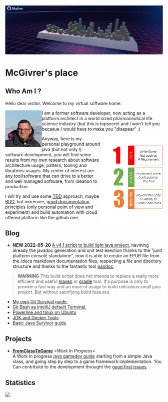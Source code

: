 [![McGivrer SkyLine 2021](./images/github-mcgivrer-skyline-2021.jpg "McGivrer SkyLine 2021 edition")](https://skyline.github.com/mcgivrer/2021 "Go and see the dynamic skyline for 2021")
# McGivrer's place

## Who Am I ?

Hello dear visitor. Welcome to my virtual software home.

<img alt="McGivrer's outdoor photo" src="./images/mcgivrer-avatar-2021.jpg" title="McGivrer !" align="left"/>I am a former software developer, now acting as a platform architect in a world sized pharmaceutical life science industry (but this is topsecret and I won't tell you becasue I would have to make you "disapear" :) 

<img alt="Red: create test, Green: Code passing test, Refactor: clean code" src="./images/RGR-Mantra.png" title="The RGR Mantra" align="right" width="200px"/>Anyway, here is my personal playground around java (but not only !) software development, you will find some results from my own research about software architecture usage, pattern, tooling and librabries usages.
My center of interest are any tool/software that can drive to a better and well managed software, from ideation to production. 

I will try and use some [TDD](https://en.wikipedia.org/wiki/Test-driven_development "Go to the TDD wikipedia description") approach, maybe [BDD](https://en.wikipedia.org/wiki/Behavior-driven_development "Go to the BDD wikipedia description"), but moreover, [good documentation principles](https://www.writethedocs.org/guide/ "Write the docs !") (only personal point of view and experiment) and build automation with cloud offered platform like the github one. 

## Blog

- **NEW 2022-05-20** [A v4.1 script to build light java project](https://gist.github.com/mcgivrer/a31510019029eba73edf5721a93c3dec#file-readme-md), havining already the javadoc generation and unit test exection thanks to the "junit platform console standalone", now it is able to create an EPUB file from the /docs markdown documentation files, respecting a file and directory structure and thanks to the fantastic tool [pandoc](https://pandoc.org "Let's have a try with pandoc !"),

> **WARNING** 
> This build script does not intends to replace a really more efficient and useful [maven](https://maven.apache.org/ "don't you already know maven ?  time to discover the most industrial way to build java project") or [gradle](https://gradle.org "the latest but not least build tool for java ecosystem, supporting the Android ecosystem and more !") tool. 
> It's purpose is only to provide a fast way and an ease of usage to build ridiculous small java project.
> But without sacrifying build features.

- [My own Git Survival guide](https://gist.github.com/mcgivrer/81f67eddf93b0a9d46cac5f1ff4e45c6#file-git-survival-guide-md),
- [Git Bash as IntelliJ default Terminal](https://gist.github.com/mcgivrer/2b9917230588f3987d6acd4750ecf5c9#file-intellij-trick-and-tips-md "GitBash as terminal"),
- [Powerline and tmux on Ubuntu](https://gist.github.com/mcgivrer/63415530034a2a6f4cc968862c3d9e9d "see the magic recipe")
- [JDK and Docker Tools](https://gist.github.com/mcgivrer/247a302c67b8542f3e67b6de831ec83c#file-jdk-java-tools-usage-md)
- [Basic Java Survivor guide](https://gist.github.com/mcgivrer/e4e12e5701c18678e2340725d519cea6#file-basic-java-survivor-guide-md)

## Projects

- **[FromClassToGame](https://github.com/mcgivrer/fromClassToGame)** _&lt;Work In Progress&gt;_<br/>
A Work in progress [java gamedev guide](https://github.com/mcgivrer/fromClassToGame/blob/main/docs/index.md) starting from a simple Java class, and going step by step to a game framework implementation.
You Can contribute to the development throught the [good first issues](https://github.com/mcgivrer/fromClassToGame/contribute).

## Statistics
<img src="https://github-readme-stats.vercel.app/api?username=mcgivrer&theme=light">
